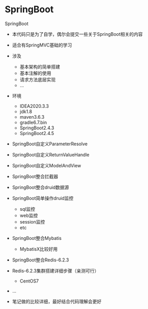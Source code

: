 # SpringBoot
SpringBoot

- 本代码只是为了自学，偶尔会提交一些关于SpringBoot相关的内容
- 适合有SpringMVC基础的学习
- 涉及
  - 基本架构的简单搭建
  - 基本注解的使用
  - 请求方法底层实现
  - ...
- 环境
  - IDEA2020.3.3
  - jdk1.8
  - maven3.6.3
  - gradle6.7.bin
  - SpringBoot2.4.3
  - SpringBoot2.4.5
- SpringBoot自定义ParameterResolve
- SpringBoot自定义ReturnValueHandle
- SpringBoot自定义ModelAndView
- SpringBoot整合拦截器
- SpringBoot整合druid数据源
- SpringBoot简单操作druid监控
  - sql监控
  - web监控
  - session监控
  - etc
- SpringBoot整合Mybatis
  - MybatisX比较好用
- SpringBoot整合Redis-6.2.3
- Redis-6.2.3集群搭建详细步骤（亲测可行）
  - CentOS7
- ...

- 笔记做的比较详细，最好结合代码理解会更好

